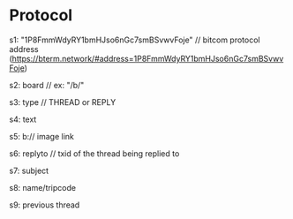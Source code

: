 # Protocol

s1: "1P8FmmWdyRY1bmHJso6nGc7smBSvwvFoje" // bitcom protocol address (https://bterm.network/#address=1P8FmmWdyRY1bmHJso6nGc7smBSvwvFoje)

s2: board // ex: "/b/"

s3: type // THREAD or REPLY

s4: text

s5: b:// image link

s6: replyto // txid of the thread being replied to

s7: subject

s8: name/tripcode

s9: previous thread
